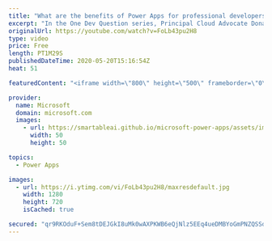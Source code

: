 ```yaml
---
title: "What are the benefits of Power Apps for professional developers? | One Dev Question: Dona Sarkar"
excerpt: "In the One Dev Question series, Principal Cloud Advocate Dona Sarkar shares why Power Apps is important for professional developers.   For more information, visit: https://docs.microsoft.com/powerapps/maker/canvas-apps/getting-started/?WT.mc_id=onedevquestion-c9-donasa    Try Azure for free: https://aka.ms/TryAzure7"
originalUrl: https://youtube.com/watch?v=FoLb43pu2H8
type: video
price: Free
length: PT1M29S
publishedDateTime: 2020-05-20T15:16:54Z
heat: 51

featuredContent: "<iframe width=\"800\" height=\"500\" frameborder=\"0\" src=\"https://www.youtube.com/embed/FoLb43pu2H8\" allow=\"accelerometer; autoplay; encrypted-media; gyroscope; picture-in-picture\" allowfullscreen></iframe>"

provider:
  name: Microsoft
  domain: microsoft.com
  images:
    - url: https://smartableai.github.io/microsoft-power-apps/assets/images/organizations/microsoft.com-50x50.jpg
      width: 50
      height: 50

topics:
  - Power Apps

images:
  - url: https://i.ytimg.com/vi/FoLb43pu2H8/maxresdefault.jpg
    width: 1280
    height: 720
    isCached: true

secured: "qr9RKOduF+Sem8tDEJGkI8uMk0wAXPKWB6eQjNlz5EEq4ueDMBYoGmPNZQSSd6qRLoJ2jEETqfezHjB7UG9xw9AwaJ+N+OBvsIjTW0DllEp2qelv6MeRnX0mcS38eep/QBeeLIwvSqn8oQArQxvKXSjh+eKmmu4nktKdw+OmCNZSBZHVlz1sD9SIN+4tjUViQDDaZ3/OuQQKoCyFuh5Ws8S+AuzvTfjfZLm3C1nMyQ2ySN6PDS/G4KXt52ST0z/BBvxl5MZO33zt3popSdDxMjAhs+u3T0tshHhpD8HVeL6Gwvpn+w573e+5cP4CPZlvC9HGWXCEJPx0xGxAPVNlxfNvDUF55MYsg8faYqyF+AHUWjfPiSfEDqZzNKeZAEjB42gpHidCYGCFi3qmWZ+RzcG/tY/ln2lfNbcpoyFsAyE=;O2xrG37oEcOHPwaiGWGKug=="
---
```


